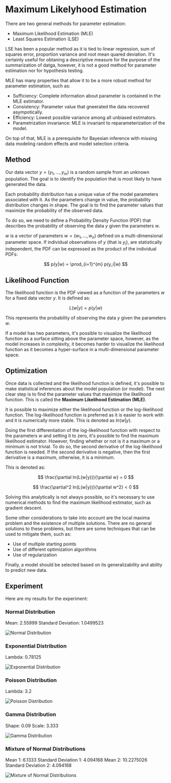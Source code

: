 # Maximum Likelyhood Estimation

There are two general methods for parameter estimation:
- Maximum Likelihood Estimation (MLE)
- Least Squares Estimation (LSE)

LSE has been a popular method as it is tied to linear regression, sum of squares error, proportion variance and root mean quared deviation. It's certainly useful for obtaning a descriptive measure for the purpose of the summarization of datga, however, it is not a good method for parameter estimation nor for hypothesis testing.

MLE has many properties that allow it to be a more robust method for parameter estimation, such as:

- Sufficiency: Complete information about parameter is contained in the MLE estimator.
- Consistency: Parameter value that gneerated the data recovered asympotically.
- Efficiency: Lowest possible variance among all unbiased estimators.
- Parametrization invariance: MLE is invariant to reparameterization of the model.

On top of that, MLE is a prerequisite for Bayesian inference with missing data modeling random effects and model selection criteria.

## Method

Our data vector $y = (y_1,...,y_m)$ is a random sample from an unknown population. The goal is to identify the population that is most likely to have generated the data. 

Each probability distribution has a unique value of the model parameters associated with it. As the parameters change in value, the probability distribution changes in shape. The goal is to find the parameter values that maximize the probability of the observed data.

To do so, we need to define a Probability Density Function (PDF) that describes the probability of observing the data $y$ given the parameters $w$. 

$w$ is a vector of parameters $w = (w_1,...,w_n)$ defined on a multi-dimensional parameter space. If individual observations of $y$ (that is $y_i$), are statistically independent, the PDF can be expressed as the product of the individual PDFs:

$$
p(y|w) = \prod_{i=1}^{m} p(y_i|w)
$$

## Likelihood Function

The likelihood function is the PDF viewed as a function of the parameters $w$ for a fixed data vector $y$. It is defined as:

$$
L(w|y) = p(y|w)
$$

This represents the probability of observing the data $y$ given the parameters $w$.

If a model has two parameters, it's possible to visualize the likelihood function as a surface sitting above the parameter space, however, as the model increases in complexity, it becomes harder to visualize the likelihood function as it becomes a hyper-surface in a multi-dimensional parameter space.

## Optimization

Once data is collected and the likelihood function is defined, it's possible to make statistical inferences about the model population (or model). The next clear step is to find the parameter values that maximize the likelihood function. This is called the **Maximum Likelihood Estimation (MLE)**.

It is possible to maximize either the likelihood function or the log-likelihood function. The log-likelihood function is preferred as it is easier to work with and it is numerically more stable. This is denoted as $ln(w|y)$.

Doing the first differentiation of the log-likelihood function with respect to the parameters $w$ and setting it to zero, it's possible to find the maximum likelihood estimator. However, finding whether or not is it a maximum or a minimum is not trivial. To do so, the second derivative of the log-likelihood function is needed. If the second derivative is negative, then the first derivative is a maximum, otherwise, it is a minimum.

This is denoted as:

$$
\frac{\partial ln(L(w|y))}{\partial w} = 0
$$

$$
\frac{\partial^2 ln(L(w|y))}{\partial w^2} < 0
$$

Solving this analytically is not always possible, so it's necessary to use numerical methods to find the maximum likelihood estimator, such as gradient descent.

Some other considerations to take into account are the local maxima problem and the existence of multiple solutions. There are no general solutions to these problems, but there are some techniques that can be used to mitigate them, such as:

- Use of multiple starting points
- Use of different optimization algorithms
- Use of regularization

Finally, a model should be selected based on its generalizability and ability to predict new data.

## Experiment

Here are my results for the experiment:

### Normal Distribution
Mean: 2.55999
Standard Deviation: 1.0499523

![Normal Distribution](assets/normal.png)

### Exponential Distribution
Lambda: 0.78125

![Exponential Distribution](assets/exponential.png)

### Poisson Distribution
Lambda: 3.2

![Poisson Distribution](assets/poisson.png)

### Gamma Distribution
Shape: 0.09
Scale: 3.333

![Gamma Distribution](assets/gamma.png)

### Mixture of Normal Distributions
Mean 1: 6.1333
Standard Deviation 1: 4.094168
Mean 2: 10.2275026
Standard Deviation 2: 4.094168

![Mixture of Normal Distributions](assets/mixture_of_normals.png)